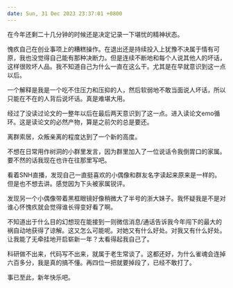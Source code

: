 ```yaml
---
date: Sun, 31 Dec 2023 23:37:01 +0800
---
```


在今年还剩二十几分钟的时候还是决定记录一下堪忧的精神状态。

愧疚自己在创业事项上的糟糕操作。在退出还是持续投入上犹豫不决属于情有可原，我也没觉得自己能有那种决断力。但是连续不断地和每个人说其他人的坏话，这样很败坏人品。我不知道自己为什么一直在这么干。尤其是在早就意识到这一点以后。

一个解释是我是一个吃不住压力和压抑的人，然后软弱地不敢当面说人坏话，所以只能在不在的人背后说坏话。真是难堪大用。

经过了没读过论文的一整年以后在最后两天意识到了这一点。进入读论文emo循环。这是读论文的必然产物，算是之前欠的总是要还。

离群索居，众叛亲离的程度达到了一个新的高度。

不想在日常用作树洞的小群里发言，因为群里加入了一位说话令我倒胃口的家属。要不然的话我现在也许在往那里写吧。

看着SNH直播，发现自己一直挺喜欢的小偶像和群友名字读起来原来是一样的。但是也不想去讲。感觉因为下头被家属锐评。

发现另一个小偶像带着黑框眼镜好像稍微大了半号的浙大妹子。我怀疑我是不是对谁心怀愧疚就会觉得谁长得变好看了啊。

不知道出于什么目的幻想现在能接到一则微信消息/通话告诉我今年闯下的最大的祸自动地获得了谅解。这又怎么可能呢。对她又有什么好处。对我又有什么好处。让我能了无牵挂地开启崭新一年？太看得起我自己了。

科研做不出来，代码写不出来，就属于老生常谈了。这都还好，为什么雀魂会连掉六百多分，我是真的搞不懂。再四位一把就要掉段了，已经不敢打了。

事已至此，新年快乐吧。
